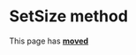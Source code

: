 # SetSize method

This page has [**moved**](https://lib-docs.delphidabbler.com/Streams/3/API/TPJStreamWrapper-SetSize)